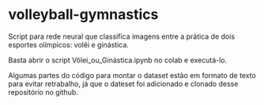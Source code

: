 # volleyball-gymnastics

Script para rede neural que classifica imagens entre a prática de dois esportes olímpicos: volêi e ginástica.

Basta abrir o script Vôlei_ou_Ginástica.ipynb no colab e executá-lo.

Algumas partes do código para montar o dataset estão em formato de texto para evitar retrabalho, já que o dateset foi adicionado e clonado desse repositório no github.
